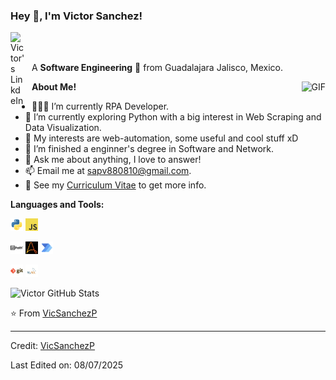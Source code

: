 
<h3 title="hehehe"> Hey 👋, I'm Victor Sanchez!</h3>

<a href="https://www.linkedin.com/in/victor-daniel-sanchez-parga-a53150196">
  <img align="left" alt="Victor's LinkdeIn" width="24px" src="https://cdn.jsdelivr.net/npm/simple-icons@v3/icons/linkedin.svg" style="margin-right: 10px;"/>
</a>


<br />
<br />

A **Software Engineering** 🚀 from Guadalajara Jalisco, Mexico.

  <img align="right" alt="GIF" src="https://i.pinimg.com/originals/e4/26/70/e426702edf874b181aced1e2fa5c6cde.gif" />

**About Me!**

- 👨🏽‍💻 I’m currently RPA Developer.
- 🌱 I’m currently exploring Python with a big interest in Web Scraping and Data Visualization. 
- 🤔 My interests are web-automation, some useful and cool stuff xD
- 💼 I’m finished a enginner's degree in Software and Network.
- 💬 Ask me about anything, I love to answer!
- 📫 Email me at [sapv880810@gmail.com](mailto:sapv880810@gmail.com).
- 📝 See my [Curriculum Vitae](https://drive.google.com/file/d/1fJyI8uBtTcd2j9VOeIhXKJ70Spy-CX7m/view?usp=drive_link) to get more info.


**Languages and Tools:**  

<code><img height="20" src="https://raw.githubusercontent.com/github/explore/80688e429a7d4ef2fca1e82350fe8e3517d3494d/topics/python/python.png"></code>
<code><img height="20" src="https://raw.githubusercontent.com/github/explore/80688e429a7d4ef2fca1e82350fe8e3517d3494d/topics/javascript/javascript.png"></code>

<code><img height="20" src="icons/uipath.svg"></code>
<code><img height="20" src="icons/AutomatioA.png"></code>
<code><img height="20" src="icons/powerA.jpg"></code>


<code><img height="20" src="https://raw.githubusercontent.com/github/explore/80688e429a7d4ef2fca1e82350fe8e3517d3494d/topics/git/git.png"></code>
<code><img height="20" src="https://raw.githubusercontent.com/github/explore/80688e429a7d4ef2fca1e82350fe8e3517d3494d/topics/mysql/mysql.png"></code>

<img src="https://github-readme-stats.vercel.app/api?username=VicSanchezP&show_icons=true&hide_border=true&count_private=true&theme=shades-of-purple&icon_color=fad000" alt="Victor GitHub Stats">

⭐️ From [VicSanchezP](https://github.com/VicSanchezP)


----
Credit: [VicSanchezP](https://github.com/VicSanchezP)

Last Edited on: 08/07/2025
